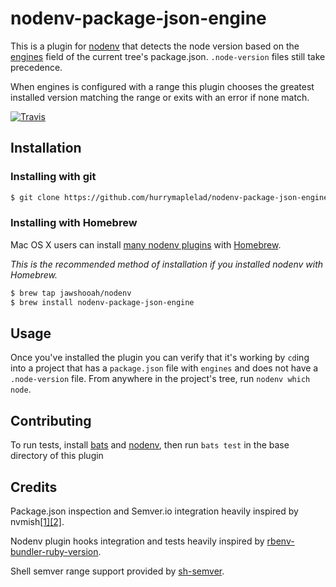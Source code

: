 # nodenv-package-json-engine

This is a plugin for [nodenv](https://github.com/OiNutter/nodenv)
that detects the node version based on the [engines](https://docs.npmjs.com/files/package.json#engines) field of the current tree's package.json. `.node-version` files still take precedence.

When engines is configured with a range this plugin chooses the greatest installed version matching the range or exits with an error if none match.

[![Travis](https://img.shields.io/travis/hurrymaplelad/nodenv-package-json-engine.svg?style=flat-square)](https://travis-ci.org/hurrymaplelad/nodenv-package-json-engine)

## Installation

### Installing with git

```sh
$ git clone https://github.com/hurrymaplelad/nodenv-package-json-engine.git $(nodenv root)/plugins/nodenv-package-json-engine
```

### Installing with Homebrew

Mac OS X users can install [many nodenv plugins](https://github.com/jawshooah/homebrew-nodenv) with [Homebrew](http://brew.sh).

*This is the recommended method of installation if you installed nodenv with
Homebrew.*

```sh
$ brew tap jawshooah/nodenv
$ brew install nodenv-package-json-engine
```

## Usage

Once you've installed the plugin you can verify that it's working by `cd`ing into a project that has a `package.json` file with `engines` and does not have a `.node-version` file.  From anywhere in the project's tree, run `nodenv which node`.

## Contributing

To run tests, install [bats](https://github.com/sstephenson/bats) and [nodenv](https://github.com/OiNutter/nodenv), then run `bats test`  in the base directory of this plugin

## Credits

Package.json inspection and Semver.io integration heavily inspired by nvmish[[1]](https://github.com/goodeggs/homebrew-delivery-eng/blob/master/nvmish.sh)[[2]](https://gist.github.com/assaf/ee377a186371e2e269a7).

Nodenv plugin hooks integration and tests heavily inspired by [rbenv-bundler-ruby-version](https://github.com/aripollak/rbenv-bundler-ruby-version).

Shell semver range support provided by [sh-semver](https://github.com/qzb/sh-semver).
